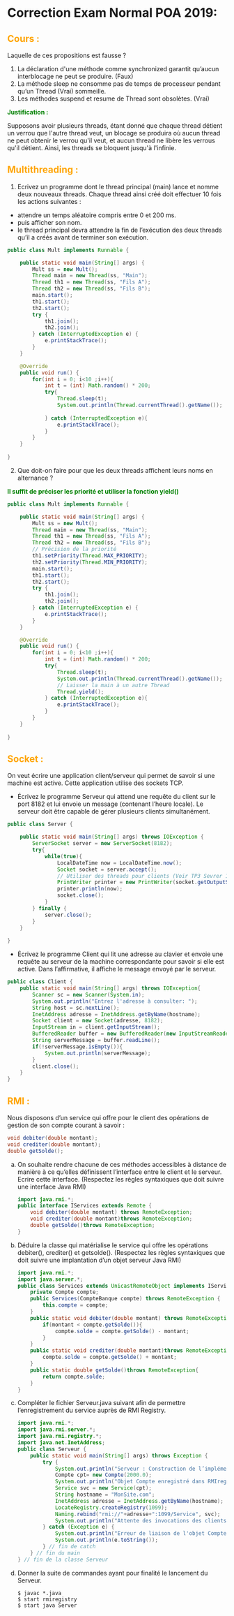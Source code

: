 # Correction Exam Normal POA 2019:
## <span style="color:orange">Cours :</span>

Laquelle de ces propositions est fausse ?
1. La déclaration d'une méthode comme synchronized garantit qu’aucun interblocage ne peut se produire. (Faux)
1. La méthode sleep ne consomme pas de temps de processeur pendant qu’un Thread (Vrai)
sommeille.
1. Les méthodes suspend et resume de Thread sont obsolètes. (Vrai)

<span style="color:green"><strong>Justification :</strong></span>

Supposons avoir plusieurs threads, étant donné que chaque thread détient un verrou que l'autre thread veut, un blocage se produira où aucun thread ne peut obtenir le verrou qu'il veut, et aucun thread ne libère les verrous qu'il détient. Ainsi, les threads se bloquent jusqu'à l'infinie.

## <span style="color:orange">Multithreading :</span>

1. Ecrivez un programme dont le thread principal (main) lance et nomme deux nouveaux
threads. Chaque thread ainsi créé doit effectuer 10 fois les actions suivantes :

- attendre un temps aléatoire compris entre 0 et 200 ms.
- puis afficher son nom.
- le thread principal devra attendre la fin de l’exécution des deux threads qu’il a créés avant de terminer son exécution.
```java
public class Mult implements Runnable {

    public static void main(String[] args) {
        Mult ss = new Mult();
        Thread main = new Thread(ss, "Main");
        Thread th1 = new Thread(ss, "Fils A");
        Thread th2 = new Thread(ss, "Fils B");
        main.start();
        th1.start();
        th2.start();
        try {
            th1.join();
            th2.join();
        } catch (InterruptedException e) {
            e.printStackTrace();
        }
    }

    @Override
    public void run() {
        for(int i = 0; i<10 ;i++){
            int t = (int) Math.random() * 200;
            try{
                Thread.sleep(t);
                System.out.println(Thread.currentThread().getName());
                
            } catch (InterruptedException e){
                e.printStackTrace();
            }
        }
    }
    
}
```

2. Que doit-on faire pour que les deux threads affichent leurs noms en alternance ?

<span style="color:green"><strong>Il suffit de préciser les priorité et utiliser la fonction yield()</strong></span>

```java
public class Mult implements Runnable {

    public static void main(String[] args) {
        Mult ss = new Mult();
        Thread main = new Thread(ss, "Main");
        Thread th1 = new Thread(ss, "Fils A");
        Thread th2 = new Thread(ss, "Fils B");
        // Précision de la priorité
        th1.setPriority(Thread.MAX_PRIORITY); 
        th2.setPriority(Thread.MIN_PRIORITY);
        main.start();
        th1.start();
        th2.start();
        try {
            th1.join();
            th2.join();
        } catch (InterruptedException e) {
            e.printStackTrace();
        }
    }

    @Override
    public void run() {
        for(int i = 0; i<10 ;i++){
            int t = (int) Math.random() * 200;
            try{
                Thread.sleep(t);
                System.out.println(Thread.currentThread().getName());
                // Laisser la main à un autre Thread
                Thread.yield();
            } catch (InterruptedException e){
                e.printStackTrace();
            }
        }
    }
    
}
```

## <span style="color:orange">Socket :</span>
On veut écrire une application client/serveur qui permet de savoir si une machine est active.
Cette application utilise des sockets TCP.
- Écrivez le programme Serveur qui attend une requête du client sur le port 8182 et lui
envoie un message (contenant l’heure locale). Le serveur doit être capable de gérer
plusieurs clients simultanément.
```java
public class Server {

    public static void main(String[] args) throws IOException {
        ServerSocket server = new ServerSocket(8182);
        try{
            while(true){
                LocalDateTime now = LocalDateTime.now();
                Socket socket = server.accept();
                // Utiliser des threads pour clients (Voir TP3 Sevrer 1 / ClientThead1)
                PrintWriter printer = new PrintWriter(socket.getOutputStream(), true);
                printer.println(now);
                socket.close();
            }
        } finally {
            server.close();
        }
    }
    
}

```
- Écrivez le programme Client qui lit une adresse au clavier et envoie une requête au serveur de la machine correspondante pour savoir si elle est active. Dans l’affirmative, il affiche le message envoyé par le serveur.
```java
public class Client {
    public static void main(String[] args) throws IOException{
        Scanner sc = new Scanner(System.in);
        System.out.println("Entrez l'adresse à consulter: ");
        String host = sc.nextLine();
        InetAddress adresse = InetAddress.getByName(hostname);
        Socket client = new Socket(adresse, 8182);
        InputStream in = client.getInputStream();
        BufferedReader buffer = new BufferedReader(new InputStreamReader(in));
        String serverMessage = buffer.readLine();
        if(!serverMessage.isEmpty()){
            System.out.println(serverMessage);
        }
        client.close();
    }
}
```

## <span style="color:orange">RMI :</span>

Nous disposons d’un service qui offre pour le client des opérations de gestion de son compte
courant à savoir :
```java
void debiter(double montant);
void crediter(double montant);
double getSolde();
```

<ol type="a">
  <li>On souhaite rendre chacune de ces méthodes accessibles à distance de manière à ce
qu’elles définissent l’interface entre le client et le serveur. Ecrire cette interface.
(Respectez les règles syntaxiques que doit suivre une interface Java RMI)

```java
import java.rmi.*;
public interface IServices extends Remote {
    void debiter(double montant) throws RemoteException;
    void crediter(double montant)throws RemoteException;
    double getSolde()throws RemoteException;
}
```
</li>
  <li>Déduire la classe qui matérialise le service qui offre les opérations debiter(), crediter() et
getsolde().
(Respectez les règles syntaxiques que doit suivre une implantation d’un objet serveur Java
RMI)

```java
import java.rmi.*;
import java.server.*;
public class Services extends UnicastRemoteObject implements IServices{
    private Compte compte;
    public Services(CompteBanque compte) throws RemoteException {
        this.compte = compte;
    }
    public static void debiter(double montant) throws RemoteException{
        if(montant < compte.getSolde()){
            compte.solde = compte.getSolde() - montant;
        }
    }
    public static void crediter(double montant)throws RemoteException{
        compte.solde = compte.getSolde() + montant;
    }
    public static double getSolde()throws RemoteException{
        return compte.solde;
    }
}
```

</li>
    <li>Compléter le fichier Serveur.java suivant afin de permettre l’enregistrement du service
    auprès de RMI Registry.
    
```java
import java.rmi.*;
import java.rmi.server.*;
import java.rmi.registry.*;
import java.net.InetAddress;
public class Serveur {
    public static void main(String[] args) throws Exception {
        try {
            System.out.println("Serveur : Construction de l’implémentation");
            Compte cpt= new Compte(2000.0);
            System.out.println("Objet Compte enregistré dans RMIregistry");
            Service svc = new Service(cpt);
            String hostname = "MonSite.com";
            InetAddress adresse = InetAddress.getByName(hostname);
            LocateRegistry.createRegistry(1099);
            Naming.rebind("rmi://"+adresse+":1099/Service", svc);
            System.out.println("Attente des invocations des clients ");
        } catch (Exception e) {
            System.out.println("Erreur de liaison de l'objet Compte");
            System.out.println(e.toString());
        } // fin de catch
    } // fin du main
} // fin de la classe Serveur
```
</li>
    <li>Donner la suite de commandes ayant pour finalité le lancement du Serveur.

```shell
$ javac *.java
$ start rmiregistry
$ start java Server
```
</li>
</ol>

